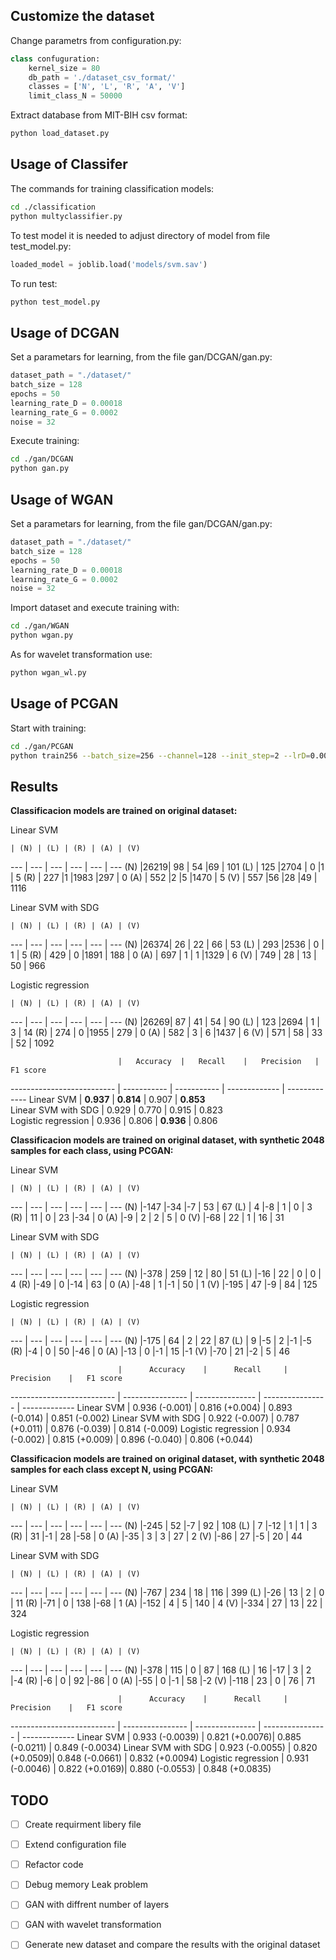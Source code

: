 ## Customize the dataset

Change parametrs from configuration.py:

```python
class confuguration:
    kernel_size = 80
    db_path = './dataset_csv_format/'
    classes = ['N', 'L', 'R', 'A', 'V']
    limit_class_N = 50000 
```
Extract database from MIT-BIH csv format:

```bash
python load_dataset.py
```

## Usage of Classifer

The commands for training classification models:

```bash
cd ./classification
python multyclassifier.py
```

To test model it is needed to adjust directory of model from file test_model.py:

```python
loaded_model = joblib.load('models/svm.sav')
```

To run test:

```bash
python test_model.py
```


## Usage of DCGAN

Set a parametars for learning, from the file gan/DCGAN/gan.py:

```python
dataset_path = "./dataset/"
batch_size = 128
epochs = 50
learning_rate_D = 0.00018
learning_rate_G = 0.0002
noise = 32
```

Execute training:


```bash
cd ./gan/DCGAN
python gan.py
```

## Usage of WGAN



Set a parametars for learning, from the file gan/DCGAN/gan.py:

```python
dataset_path = "./dataset/"
batch_size = 128
epochs = 50
learning_rate_D = 0.00018
learning_rate_G = 0.0002
noise = 32
```

Import dataset and execute training with:


```bash
cd ./gan/WGAN
python wgan.py
```

As for wavelet transformation use:


```bash
python wgan_wl.py
```

## Usage of PCGAN

Start with training:

```bash
cd ./gan/PCGAN
python train256 --batch_size=256 --channel=128 --init_step=2 --lrD=0.0008 --lrG=0.001 --n_critic=1 --path='./../../dataset/' --pixel_norm=False --tanh=True --total_iter=10000 --trial_name='experiment-1' --z_dim=125
```

## Results

**Classificacion models are trained on original dataset:**

Linear SVM

    | (N) | (L) | (R) | (A) | (V)
--- | --- | --- | --- | --- | --- 
(N) |26219| 98  | 54  |69   | 101
(L) | 125 |2704 | 0   |1    | 5
(R) | 227 |1    |1983 |297  | 0
(A) | 552 |2    |5    |1470 | 5
(V) | 557 |56   |28   |49   | 1116


Linear SVM with SDG

    | (N) | (L) | (R) | (A) | (V)
--- | --- | --- | --- | --- | --- 
(N) |26374| 26  | 22  | 66  | 53
(L) | 293 |2536 |  0  |  1  | 5
(R) | 429 |  0  |1891 | 188 | 0
(A) | 697 |  1  |  1  |1329 | 6
(V) | 749 | 28  | 13  | 50  | 966


Logistic regression

    | (N) | (L) | (R) | (A) | (V)
--- | --- | --- | --- | --- | --- 
(N) |26269| 87  | 41  | 54  | 90
(L) | 123 |2694 |  1  |  3  | 14
(R) | 274 |  0  |1955 | 279 | 0
(A) | 582 |  3  |  6  |1437 | 6
(V) | 571 | 58  | 33  | 52  | 1092


                            |   Accuracy  |   Recall    |   Precision   |   F1 score
--------------------------  | ----------- | ----------- | ------------- | ------------- 
Linear SVM                  |  **0.937**  |  **0.814**  |     0.907     |  **0.853**   
Linear SVM with SDG         |    0.929    |    0.770    |     0.915     |    0.823     
Logistic regression         |    0.936    |    0.806    |   **0.936**   |    0.806     

**Classificacion models are trained on original dataset, with synthetic 2048 samples for each class, using PCGAN:**

Linear SVM

    | (N) | (L) | (R) | (A) | (V)
--- | --- | --- | --- | --- | --- 
(N) |-147 |-34  |-7   | 53  | 67
(L) | 4   |-8   | 1   | 0   | 3
(R) | 11  | 0   | 23  |-34  | 0
(A) |-9   | 2   | 2   | 5   | 0
(V) |-68  | 22  | 1   | 16  | 31


Linear SVM with SDG

    | (N) | (L) | (R) | (A) | (V)
--- | --- | --- | --- | --- | --- 
(N) |-378 | 259 | 12  | 80  | 51
(L) |-16  | 22  | 0   | 0   | 4
(R) |-49  | 0   |-14  | 63  | 0
(A) |-48  | 1   |-1   | 50  | 1
(V) |-195 | 47  |-9   | 84  | 125


Logistic regression

    | (N) | (L) | (R) | (A) | (V)
--- | --- | --- | --- | --- | --- 
(N) |-175 | 64  | 2   | 22  | 87
(L) | 9   |-5   | 2   |-1   |-5
(R) |-4   | 0   | 50  |-46  | 0
(A) |-13  | 0   |-1   | 15  |-1
(V) |-70  | 21  |-2   | 5   | 46


                            |      Accuracy    |      Recall     |     Precision    |   F1 score
--------------------------  | ---------------- | --------------- | ---------------- | ------------- 
Linear SVM                  |  0.936 (-0.001)  |  0.816 (+0.004) |  0.893 (-0.014)  |  0.851 (-0.002)
Linear SVM with SDG         |  0.922 (-0.007)  |  0.787 (+0.011) |  0.876 (-0.039)  |  0.814 (-0.009)
Logistic regression         |  0.934 (-0.002)  |  0.815 (+0.009) |  0.896 (-0.040)  |  0.806 (+0.044)

**Classificacion models are trained on original dataset, with synthetic 2048 samples for each class except N, using PCGAN:**

Linear SVM

    | (N) | (L) | (R) | (A) | (V)
--- | --- | --- | --- | --- | --- 
(N) |-245 | 52  |-7   | 92  | 108
(L) | 7   |-12  | 1   | 1   | 3
(R) | 31  |-1   | 28  |-58  | 0
(A) |-35  | 3   | 3   | 27  | 2
(V) |-86  | 27  |-5   | 20  | 44

Linear SVM with SDG

    | (N) | (L) | (R) | (A) | (V)
--- | --- | --- | --- | --- | --- 
(N) |-767 | 234 | 18  | 116 | 399
(L) |-26  | 13  | 2   | 0   | 11
(R) |-71  | 0   | 138 |-68  | 1
(A) |-152 | 4   | 5   | 140  | 4
(V) |-334 | 27  | 13  | 22  | 324

Logistic regression

    | (N) | (L) | (R) | (A) | (V)
--- | --- | --- | --- | --- | --- 
(N) |-378 | 115 | 0   | 87  | 168
(L) | 16  |-17  | 3   | 2   |-4
(R) |-6   | 0   | 92  |-86  | 0
(A) |-55  | 0   |-1   | 58  |-2
(V) |-118 | 23  | 0   | 76  | 71


                            |      Accuracy    |      Recall     |     Precision    |   F1 score
--------------------------  | ---------------- | --------------- | ---------------- | ------------- 
Linear SVM                  |  0.933 (-0.0039) |  0.821 (+0.0076)|  0.885 (-0.0211) |  0.849 (-0.0034)
Linear SVM with SDG         |  0.923 (-0.0055) |  0.820 (+0.0509)|  0.848 (-0.0661) |  0.832 (+0.0094)
Logistic regression         |  0.931 (-0.0046) |  0.822 (+0.0169)|  0.880 (-0.0553) |  0.848 (+0.0835)



## TODO

- [ ] Create requirment libery file
- [ ] Extend configuration file 
- [ ] Refactor code
- [ ] Debug memory Leak problem
- [ ] GAN with diffrent number of layers
- [ ] GAN with wavelet transformation
- [ ] Generate new dataset and compare the results with the original dataset




